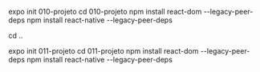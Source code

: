 expo init 010-projeto
cd 010-projeto
npm install react-dom --legacy-peer-deps
npm install react-native --legacy-peer-deps

cd ..

expo init 011-projeto
cd 011-projeto
npm install react-dom --legacy-peer-deps
npm install react-native --legacy-peer-deps
